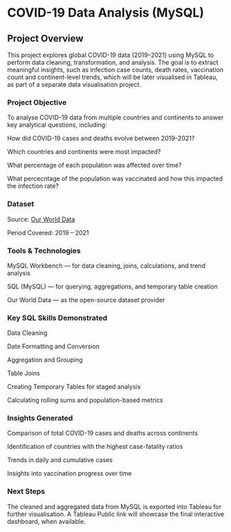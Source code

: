 # COVID-19 Data Analysis (MySQL) 
## Project Overview
This project explores global COVID-19 data (2019–2021) using MySQL to perform data cleaning, transformation, and analysis.
The goal is to extract meaningful insights, such as infection case counts, death rates, vaccination count and continent-level trends, which will be later visualised in Tableau, as part of a separate data visualisation project.

### Project Objective

To analyse COVID-19 data from multiple countries and continents to answer key analytical questions, including:

How did COVID-19 cases and deaths evolve between 2019–2021?

Which countries and continents were most impacted?

What percentage of each population was affected over time?

What percecntage of the population was vaccinated and how this impacted the infection rate?


### Dataset

Source: [Our World Data](https://ourworldindata.org/covid-deaths)

Period Covered: 2019 – 2021

### Tools & Technologies

MySQL Workbench — for data cleaning, joins, calculations, and trend analysis

SQL (MySQL) — for querying, aggregations, and temporary table creation

Our World Data — as the open-source dataset provider

### Key SQL Skills Demonstrated

Data Cleaning

Date Formatting and Conversion

Aggregation and Grouping

Table Joins

Creating Temporary Tables for staged analysis

Calculating rolling sums and population-based metrics

### Insights Generated

Comparison of total COVID-19 cases and deaths across continents

Identification of countries with the highest case-fatality ratios

Trends in daily and cumulative cases

Insights into vaccination progress over time


### Next Steps

The cleaned and aggregated data from MySQL is exported into Tableau for further visualisation. A Tableau Public link will showcase the final interactive dashboard, when available.
